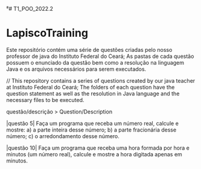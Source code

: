 ⁸# T1_POO_2022.2
# LapiscoTraining

Este repositório contém uma série de questões criadas pelo nosso professor de java do Instituto Federal do Ceará;
As pastas de cada questão possuem o enunciado da questão bem como a resolução na linguagem Java e os arquivos
necessários para serem executados.

// This repository contains a series of questions created by our java teacher at Instituto Federal do Ceará; The folders of each question have the question statement as well as the resolution in Java language and the necessary files to be executed.

 questão/descrição > Question/Description 
 
 |questão 5| Faça um programa que receba um número real, calcule e mostre: a) a parte inteira desse número; b) a parte fracionária desse número; c) o arredondamento desse número.
 
|questão 10| Faça um programa que receba uma hora formada por hora e minutos (um número real), calcule e mostre a hora digitada apenas em minutos.
